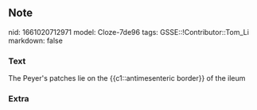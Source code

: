 ## Note
nid: 1661020712971
model: Cloze-7de96
tags: GSSE::!Contributor::Tom_Li
markdown: false

### Text
<div>
  The Peyer's patches lie on the {{c1::antimesenteric border}} of
  the ileum
</div>

### Extra

